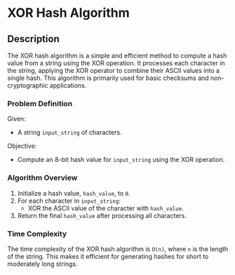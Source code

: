 # XOR Hash Algorithm

## Description

The XOR hash algorithm is a simple and efficient method to compute a hash value from a string using the XOR operation. It processes each character in the string, applying the XOR operator to combine their ASCII values into a single hash. This algorithm is primarily used for basic checksums and non-cryptographic applications.

### Problem Definition

Given:
- A string `input_string` of characters.

Objective:
- Compute an 8-bit hash value for `input_string` using the XOR operation.

### Algorithm Overview

1. Initialize a hash value, `hash_value`, to `0`.
2. For each character in `input_string`:
   - XOR the ASCII value of the character with `hash_value`.
3. Return the final `hash_value` after processing all characters.

### Time Complexity

The time complexity of the XOR hash algorithm is `O(n)`, where `n` is the length of the string. This makes it efficient for generating hashes for short to moderately long strings.

